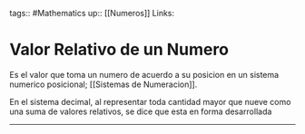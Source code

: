 tags:: #Mathematics 
up:: [[Numeros]]
Links: 
# Valor Relativo de un Numero
Es el valor que toma un numero de acuerdo a su posicion en un sistema numerico posicional; [[Sistemas de Numeracion]].

En el sistema decimal, al representar toda cantidad mayor que nueve como una suma de valores relativos, se dice que esta en forma desarrollada
___
